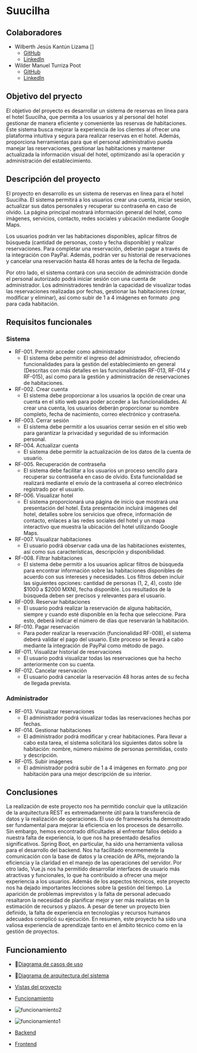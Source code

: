 # Suucilha

## Colaboradores
- Wilberth Jesús Kantún Lizama []
  - [GitHub](https://github.com/WilberthKantun) 
  - [LinkedIn](https://www.linkedin.com/in/wilberth-kant%C3%BAn-7a4470240/) 
- Wilder Manuel Turriza Poot 
  - [GitHub](https://github.com/WilderTurriza)
  - [LinkedIn](https://www.linkedin.com/in/wilder-turriza/)

## Objetivo del pryecto

El objetivo del proyecto es desarrollar un sistema de reservas en línea para el hotel Suucilha, que permita a los usuarios y al personal del hotel gestionar de manera eficiente y conveniente las reservas de habitaciones. Este sistema busca mejorar la experiencia de los clientes al ofrecer una plataforma intuitiva y segura para realizar reservas en el hotel. Además, proporciona herramientas para que el personal administrativo pueda manejar las reservaciones, gestionar las habitaciones y mantener actualizada la información visual del hotel, optimizando así la operación y administración del establecimiento.

## Descripción del proyecto

El proyecto en desarrollo es un sistema de reservas en línea para el hotel Suucilha. El sistema permitirá a los usuarios crear una cuenta, iniciar sesión, actualizar sus datos personales y recuperar su contraseña en caso de olvido. La página principal mostrará información general del hotel, como imágenes, servicios, contacto, redes sociales y ubicación mediante Google Maps.

Los usuarios podrán ver las habitaciones disponibles, aplicar filtros de búsqueda (cantidad de personas, costo y fecha disponible) y realizar reservaciones. Para completar una reservación, deberán pagar a través de la integración con PayPal. Además, podrán ver su historial de reservaciones y cancelar una reservación hasta 48 horas antes de la fecha de llegada.

Por otro lado, el sistema contará con una sección de administración donde el personal autorizado podrá iniciar sesión con una cuenta de administrador. Los administradores tendrán la capacidad de visualizar todas las reservaciones realizadas por fechas, gestionar las habitaciones (crear, modificar y eliminar), así como subir de 1 a 4 imágenes en formato .png para cada habitación.

## Requisitos funcionales
### Sistema
- RF-001. Permitir acceder como administrador
  - El sistema debe permitir el ingreso del administrador, ofreciendo funcionalidades para la gestión del establecimiento en general (Descritas con más detalles en las funcionalidades RF-013, RF-014 y RF-015), así como para la gestión y administración de reservaciones de habitaciones.
- RF-002. Crear cuenta
  - El sistema debe proporcionar a los usuarios la opción de crear una cuenta en el sitio web para poder acceder a las funcionalidades. Al crear una cuenta, los usuarios deberán proporcionar su nombre completo, fecha de nacimiento, correo electrónico y contraseña.
- RF-003. Cerrar sesión
   - El sistema debe permitir a los usuarios cerrar sesión en el sitio web para garantizar la privacidad y seguridad de su información personal.
- RF-004. Actualizar cuenta
   - El sistema debe permitir la actualización de los datos de la cuenta de usuario.
- RF-005. Recuperación de contraseña
   - El sistema debe facilitar a los usuarios un proceso sencillo para recuperar su contraseña en caso de olvido. Esta funcionalidad se realizará mediante el envío de la contraseña al correo electrónico registrado por el usuario.
- RF-006. Visualizar hotel
   - El sistema proporcionará una página de inicio que mostrará una presentación del hotel. Esta presentación incluirá imágenes del hotel, detalles sobre los servicios que ofrece, información de contacto, enlaces a las redes sociales del hotel y un mapa interactivo que muestra la ubicación del hotel utilizando Google Maps.
- RF-007. Visualizar habitaciones
   - El usuario podrá observar cada una de las habitaciones existentes, así como sus características, descripción y disponibilidad.
- RF-008. Filtrar habitaciones
  - El sistema debe permitir a los usuarios aplicar filtros de búsqueda para encontrar información sobre las habitaciones disponibles de acuerdo con sus intereses y necesidades. Los filtros deben incluir las siguientes opciones: cantidad de personas (1, 2, 4), costo (de $1000 a $2000 MXN), fecha disponible. Los resultados de la búsqueda deben ser precisos y relevantes para el usuario.
- RF-009. Reservar habitaciones
  - El usuario podrá realizar la reservación de alguna habitación, siempre y cuando esté disponible en la fecha que seleccione. Para esto, deberá indicar el número de días que reservarán la habitación.
- RF-010. Pagar reservación
  - Para poder realizar la reservación (funcionalidad RF-008), el sistema deberá validar el pago del usuario. Este proceso se llevará a cabo mediante la integración de PayPal como método de pago.
- RF-011. Visualizar historial de reservaciones
  - El usuario podrá visualizar todas las reservaciones que ha hecho anteriormente con su cuenta. 
- RF-012. Cancelar reservación
  - El usuario podrá cancelar la reservación 48 horas antes de su fecha de llegada prevista.
### Administrador
- RF-013. Visualizar reservaciones
  - El administrador podrá visualizar todas las reservaciones hechas por fechas. 
- RF-014. Gestionar habitaciones
  - El administrador podrá modificar y crear habitaciones. Para llevar a cabo esta tarea, el sistema solicitará los siguientes datos sobre la habitación: nombre, número máximo de personas permitidas, costo y descripción.
- RF-015. Subir imágenes
  - El administrador podrá subir de 1 a 4 imágenes en formato .png por habitación para una mejor descripción de su interior.

## Conclusiones
La realización de este proyecto nos ha permitido concluir que la utilización de la arquitectura REST es extremadamente útil para la transferencia de datos y la realización de operaciones. El uso de frameworks ha demostrado ser fundamental para mejorar la eficiencia en los procesos de desarrollo. Sin embargo, hemos encontrado dificultades al enfrentar fallos debido a nuestra falta de experiencia, lo que nos ha presentado desafíos significativos.
Spring Boot, en particular, ha sido una herramienta valiosa para el desarrollo del backend. Nos ha facilitado enormemente la comunicación con la base de datos y la creación de APIs, mejorando la eficiencia y la claridad en el manejo de las operaciones del servidor. Por otro lado, Vue.js nos ha permitido desarrollar interfaces de usuario más atractivas y funcionales, lo que ha contribuido a ofrecer una mejor experiencia a los usuarios.
Además de los aspectos técnicos, este proyecto nos ha dejado importantes lecciones sobre la gestión del tiempo. La aparición de problemas imprevistos y la falta de personal adecuado resaltaron la necesidad de planificar mejor y ser más realistas en la estimación de recursos y plazos. A pesar de tener un proyecto bien definido, la falta de experiencia en tecnologías y recursos humanos adecuados complicó su ejecución. En resumen, este proyecto ha sido una valiosa experiencia de aprendizaje tanto en el ámbito técnico como en la gestión de proyectos.

## Funcionamiento

- 📄[Diagrama de casos de uso](https://github.com/WilberthKantun/suucilha/assets/91703671/98d27afc-60ef-4d72-a179-c17287ad3d73)
- 📄[Diagrama de arquitectura del sistema](https://github.com/WilberthKantun/suucilha/assets/91703671/ccd5241b-74fb-4406-8454-2667ccf69c60)
- [Vistas del proyecto](https://www.figma.com/file/s0qiAiUykWXrqAIbV1AL9c/Untitled?type=design&node-id=0%3A1&mode=design&t=l4ZJP74EuBgggAQE-1)
- [Funcionamiento]()
- ![funcionamiento2](https://github.com/WilberthKantun/suucilha/assets/91703671/89f4f03a-6ddf-4780-a149-3a897f2fc217)
- ![funcionamiento1](https://github.com/WilberthKantun/suucilha/assets/91703671/8824c678-d13f-4c58-b4a6-ea0a55dc9e4d)

- [Backend](https://github.com/WilderTurriza/Suucilha-backend)
- [Frontend](https://github.com/WilberthKantun/suucilha)
